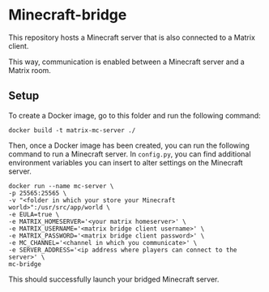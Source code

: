 # Minecraft-bridge

This repository hosts a Minecraft server that is also connected to a Matrix client.

This way, communication is enabled between a Minecraft server and a Matrix room.

## Setup

To create a Docker image, go to this folder and run the following command:

```
docker build -t matrix-mc-server ./
```

Then, once a Docker image has been created, you can run the following command to run a Minecraft server. In `config.py`, you can find additional environment variables you can insert to alter settings on the Minecraft server.

```
docker run --name mc-server \
-p 25565:25565 \
-v "<folder in which your store your Minecraft world>":/usr/src/app/world \
-e EULA=true \
-e MATRIX_HOMESERVER='<your matrix homeserver>' \
-e MATRIX_USERNAME='<matrix bridge client username>' \
-e MATRIX_PASSWORD='<matrix bridge client password>' \
-e MC_CHANNEL='<channel in which you communicate>' \
-e SERVER_ADDRESS='<ip address where players can connect to the server>' \
mc-bridge
```

This should successfully launch your bridged Minecraft server.
